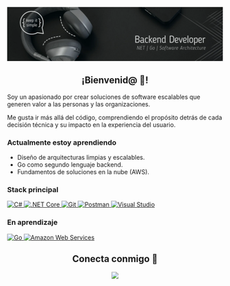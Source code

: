 <img src="github-banner.webp" alt="Juan Esteban Rivera - Backend Developer">

<h2 align="center">¡Bienvenid@ 👋!</h2>
<p>Soy un apasionado por crear soluciones de software escalables que generen valor a las personas y las organizaciones.</p>
<p>Me gusta ir más allá del código, comprendiendo el propósito detrás de cada decisión técnica y su impacto en la experiencia del usuario.</p>

<h3>Actualmente estoy aprendiendo</h3>
<ul>
    <li>Diseño de arquitecturas limpias y escalables.</li>
    <li>Go como segundo lenguaje backend.</li>
    <li>Fundamentos de soluciones en la nube (AWS).</li>
</ul>

<h3>Stack principal</h3>
<p align="left">
    <a href="#">
        <img src="https://cdn.jsdelivr.net/gh/devicons/devicon/icons/csharp/csharp-original.svg" height="40" width="45px" alt="C#" />
    </a>
    <a href="#">
        <img src="https://cdn.jsdelivr.net/gh/devicons/devicon/icons/dotnetcore/dotnetcore-original.svg" height="40" width="45px" alt=".NET Core" />
    </a>
    <a href="#">
        <img src="https://cdn.jsdelivr.net/gh/devicons/devicon/icons/git/git-original.svg" height="40" width="45px" alt="Git" />
    </a>
    <a href="#">
        <img src="https://cdn.jsdelivr.net/gh/devicons/devicon@latest/icons/postman/postman-original.svg" height="40" width="45px" alt="Postman" />
    </a>
    <a href="#">
        <img src="https://cdn.jsdelivr.net/gh/devicons/devicon@latest/icons/visualstudio/visualstudio-original.svg" height="40" width="45px" alt="Visual Studio" />
    </a>
</p>

<h3>En aprendizaje</h3>
<p align="left">
    <a href="#">
        <img src="https://cdn.jsdelivr.net/gh/devicons/devicon@latest/icons/go/go-original-wordmark.svg" height="40" width="45px" alt="Go"/>
    </a>
    <a href="#">
        <img src="https://cdn.jsdelivr.net/gh/devicons/devicon@latest/icons/amazonwebservices/amazonwebservices-plain-wordmark.svg" height="40" width="45px" alt="Amazon Web Services"/>
    </a>
</p>

<h2 align="center">Conecta conmigo 🤝</h2>
<p align="center">
    <a href="https://www.linkedin.com/in/juanestebanrivera" target="_blank">
        <img src="https://img.shields.io/badge/linkedin-%230077B5.svg?style=for-the-badge&logo=linkedin&logoColor=white" />
    </a>
</p>
